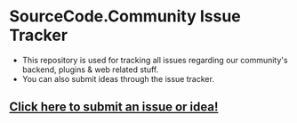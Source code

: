 # SourceCode.Community Issue Tracker

 - This repository is used for tracking all issues regarding our community's backend, plugins & web related stuff.
 - You can also submit ideas through the issue tracker.

## [Click here to submit an issue or idea!](https://github.com/meev/SourceCode/issues/new)
